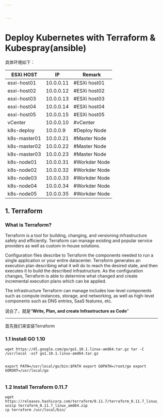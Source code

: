 ```yaml
---


---
```


<h1 id="deploy-kubernetes-with-terraform--kubesprayansible">Deploy Kubernetes with Terraform &amp; Kubespray(ansible)</h1>
<p>具体环境如下：</p>

<table>
<thead>
<tr>
<th>ESXi HOST</th>
<th>IP</th>
<th>Remark</th>
</tr>
</thead>
<tbody>
<tr>
<td>esxi-host01</td>
<td>10.0.0.11</td>
<td>#ESXi host01</td>
</tr>
<tr>
<td>esxi-host02</td>
<td>10.0.0.12</td>
<td>#ESXi host02</td>
</tr>
<tr>
<td>esxi-host03</td>
<td>10.0.0.13</td>
<td>#ESXi host03</td>
</tr>
<tr>
<td>esxi-host04</td>
<td>10.0.0.14</td>
<td>#ESXi host04</td>
</tr>
<tr>
<td>esxi-host05</td>
<td>10.0.0.15</td>
<td>#ESXi host05</td>
</tr>
<tr>
<td>vCenter</td>
<td>10.0.0.10</td>
<td>#vCenter</td>
</tr>
<tr>
<td>k8s-deploy</td>
<td>10.0.0.9</td>
<td>#Deploy Node</td>
</tr>
<tr>
<td>k8s-master01</td>
<td>10.0.0.21</td>
<td>#Master Node</td>
</tr>
<tr>
<td>k8s-master02</td>
<td>10.0.0.22</td>
<td>#Master Node</td>
</tr>
<tr>
<td>k8s-master03</td>
<td>10.0.0.23</td>
<td>#Master Node</td>
</tr>
<tr>
<td>k8s-node01</td>
<td>10.0.0.31</td>
<td>#Workder Node</td>
</tr>
<tr>
<td>k8s-node02</td>
<td>10.0.0.32</td>
<td>#Workder Node</td>
</tr>
<tr>
<td>k8s-node03</td>
<td>10.0.0.33</td>
<td>#Workder Node</td>
</tr>
<tr>
<td>k8s-node04</td>
<td>10.0.0.34</td>
<td>#Workder Node</td>
</tr>
<tr>
<td>k8s-node05</td>
<td>10.0.0.35</td>
<td>#Workder Node</td>
</tr>
</tbody>
</table><h2 id="terraform">1. Terraform</h2>
<h3 id="what-is-terraform">What is Terraform?</h3>
<p>Terraform is a tool for building, changing, and versioning infrastructure safely and efficiently. Terraform can manage existing and popular service providers as well as custom in-house solutions.</p>
<p>Configuration files describe to Terraform the components needed to run a single application or your entire datacenter. Terraform generates an execution plan describing what it will do to reach the desired state, and then executes it to build the described infrastructure. As the configuration changes, Terraform is able to determine what changed and create incremental execution plans which can be applied.</p>
<p>The infrastructure Terraform can manage includes low-level components such as compute instances, storage, and networking, as well as high-level components such as DNS entries, SaaS features, etc.</p>
<p>说白了，就是“<strong>Write, Plan, and create Infrastructure as Code</strong>”</p>
<hr>
<p>首先我们来安装Terraform</p>
<h3 id="install-go-1.10">1.1 Install GO 1.10</h3>
<pre><code>wget https://dl.google.com/go/go1.10.1.linux-amd64.tar.gz tar -C
/usr/local -xzf go1.10.1.linux-amd64.tar.gz 

export PATH=/usr/local/go/bin:$PATH export GOPATH=/root/go export
GOROOT=/usr/local/go
</code></pre>
<h3 id="install-terraform-0.11.7">1.2 Install Terraform 0.11.7</h3>
<pre><code>wget https://releases.hashicorp.com/terraform/0.11.7/terraform_0.11.7_linux_amd64.zip
unzip terraform_0.11.7_linux_amd64.zip 
cp terraform /usr/local/bin/
</code></pre>

